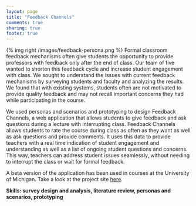```yaml
---
layout: page
title: "Feedback Channels"
comments: true
sharing: true
footer: true
---
```

{% img right /images/feedback-persona.png %}
Formal classroom feedback mechanisms often give students the opportunity to provide professors with feedback only after the end of class. Our team of five wanted to shorten this feedback cycle and increase student engagement with class.  We sought to understand the issues with current feedback mechanisms by surveying students and faculty and analyzing the results. We found that with existing systems, students often are not motivated to provide quality feedback and may not recall important concerns they had while participating in the course.

We used personas and scenarios and prototyping to design Feedback Channels, a web application that allows students to give feedback and ask questions during a lecture with interrupting class.  Feedback Channels allows students to rate the course during class as often as they want as well as ask questions and provide comments. It uses this data to provide teachers with a real time indication of student engagement and understanding as well as a list of ongoing student questions and concerns.  This way, teachers can address student issues seamlessly, without needing to interrupt the class or wait for formal feedback.

A beta version of the application has been used in courses at the University of Michigan. Take a look at the project site <a href="http://www.bblis.com/">here</a>.

**Skills: survey design and analysis, literature review, personas and scenarios, prototyping**